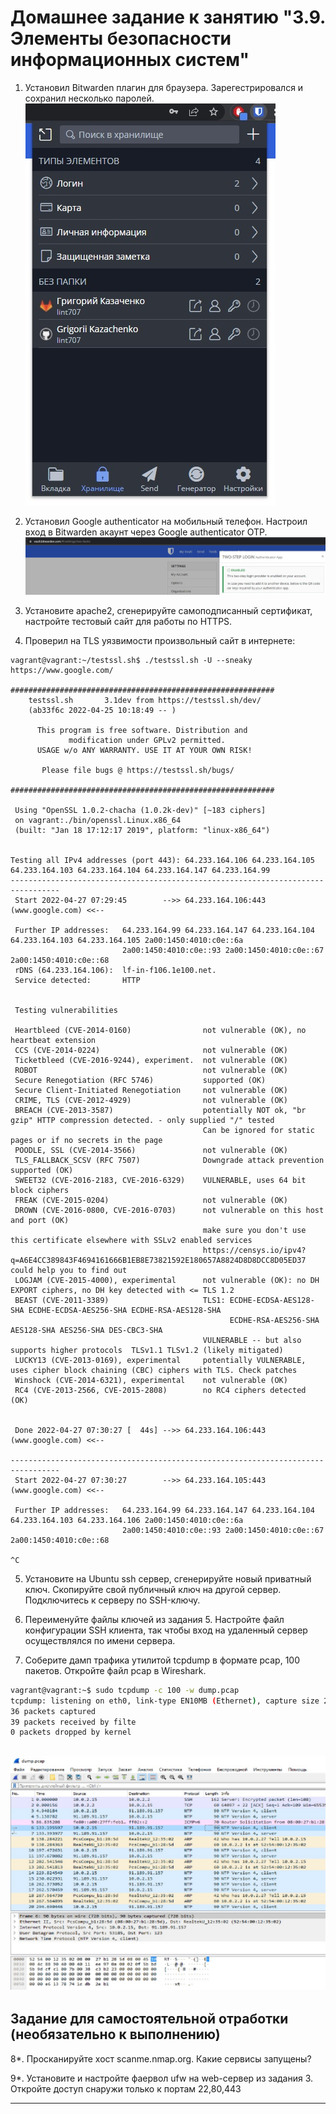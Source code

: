 # Домашнее задание к занятию "3.9. Элементы безопасности информационных систем"

1. Установил Bitwarden плагин для браузера. Зарегестрировался и сохранил несколько паролей.
![BW](img/BW.jpg)

2. Установил Google authenticator на мобильный телефон. Настроил вход в Bitwarden акаунт через Google authenticator OTP.
![BWauthenticator ](img/BWtwo.jpg)

3. Установите apache2, сгенерируйте самоподписанный сертификат, настройте тестовый сайт для работы по HTTPS.


4. Проверил на TLS уязвимости произвольный сайт в интернете:
```
vagrant@vagrant:~/testssl.sh$ ./testssl.sh -U --sneaky https://www.google.com/

###########################################################
    testssl.sh       3.1dev from https://testssl.sh/dev/
    (ab33f6c 2022-04-25 10:18:49 -- )

      This program is free software. Distribution and
             modification under GPLv2 permitted.
      USAGE w/o ANY WARRANTY. USE IT AT YOUR OWN RISK!

       Please file bugs @ https://testssl.sh/bugs/

###########################################################

 Using "OpenSSL 1.0.2-chacha (1.0.2k-dev)" [~183 ciphers]
 on vagrant:./bin/openssl.Linux.x86_64
 (built: "Jan 18 17:12:17 2019", platform: "linux-x86_64")


Testing all IPv4 addresses (port 443): 64.233.164.106 64.233.164.105 64.233.164.103 64.233.164.104 64.233.164.147 64.233.164.99
---------------------------------------------------------------------------------
 Start 2022-04-27 07:29:45        -->> 64.233.164.106:443 (www.google.com) <<--

 Further IP addresses:   64.233.164.99 64.233.164.147 64.233.164.104 64.233.164.103 64.233.164.105 2a00:1450:4010:c0e::6a
                         2a00:1450:4010:c0e::93 2a00:1450:4010:c0e::67 2a00:1450:4010:c0e::68
 rDNS (64.233.164.106):  lf-in-f106.1e100.net.
 Service detected:       HTTP


 Testing vulnerabilities

 Heartbleed (CVE-2014-0160)                not vulnerable (OK), no heartbeat extension
 CCS (CVE-2014-0224)                       not vulnerable (OK)
 Ticketbleed (CVE-2016-9244), experiment.  not vulnerable (OK)
 ROBOT                                     not vulnerable (OK)
 Secure Renegotiation (RFC 5746)           supported (OK)
 Secure Client-Initiated Renegotiation     not vulnerable (OK)
 CRIME, TLS (CVE-2012-4929)                not vulnerable (OK)
 BREACH (CVE-2013-3587)                    potentially NOT ok, "br gzip" HTTP compression detected. - only supplied "/" tested
                                           Can be ignored for static pages or if no secrets in the page
 POODLE, SSL (CVE-2014-3566)               not vulnerable (OK)
 TLS_FALLBACK_SCSV (RFC 7507)              Downgrade attack prevention supported (OK)
 SWEET32 (CVE-2016-2183, CVE-2016-6329)    VULNERABLE, uses 64 bit block ciphers
 FREAK (CVE-2015-0204)                     not vulnerable (OK)
 DROWN (CVE-2016-0800, CVE-2016-0703)      not vulnerable on this host and port (OK)
                                           make sure you don't use this certificate elsewhere with SSLv2 enabled services
                                           https://censys.io/ipv4?q=A6E4CC389843F4694161666B1EB8E73821592E180657A8824D8D8DCC8D05ED37 could help you to find out
 LOGJAM (CVE-2015-4000), experimental      not vulnerable (OK): no DH EXPORT ciphers, no DH key detected with <= TLS 1.2
 BEAST (CVE-2011-3389)                     TLS1: ECDHE-ECDSA-AES128-SHA ECDHE-ECDSA-AES256-SHA ECDHE-RSA-AES128-SHA
                                                 ECDHE-RSA-AES256-SHA AES128-SHA AES256-SHA DES-CBC3-SHA
                                           VULNERABLE -- but also supports higher protocols  TLSv1.1 TLSv1.2 (likely mitigated)
 LUCKY13 (CVE-2013-0169), experimental     potentially VULNERABLE, uses cipher block chaining (CBC) ciphers with TLS. Check patches
 Winshock (CVE-2014-6321), experimental    not vulnerable (OK)
 RC4 (CVE-2013-2566, CVE-2015-2808)        no RC4 ciphers detected (OK)


 Done 2022-04-27 07:30:27 [  44s] -->> 64.233.164.106:443 (www.google.com) <<--

---------------------------------------------------------------------------------
 Start 2022-04-27 07:30:27        -->> 64.233.164.105:443 (www.google.com) <<--

 Further IP addresses:   64.233.164.99 64.233.164.147 64.233.164.104 64.233.164.103 64.233.164.106 2a00:1450:4010:c0e::6a
                         2a00:1450:4010:c0e::93 2a00:1450:4010:c0e::67 2a00:1450:4010:c0e::68
                        
^C
```

5. Установите на Ubuntu ssh сервер, сгенерируйте новый приватный ключ. Скопируйте свой публичный ключ на другой сервер. Подключитесь к серверу по SSH-ключу.
 
 
6. Переименуйте файлы ключей из задания 5. Настройте файл конфигурации SSH клиента, так чтобы вход на удаленный сервер осуществлялся по имени сервера.


7. Соберите дамп трафика утилитой tcpdump в формате pcap, 100 пакетов. Откройте файл pcap в Wireshark.
```bash
vagrant@vagrant:~$ sudo tcpdump -c 100 -w dump.pcap
tcpdump: listening on eth0, link-type EN10MB (Ethernet), capture size 262144 bytes
36 packets captured
39 packets received by filte
0 packets dropped by kernel
```
![dump](img/dump.jpg)
 ---
## Задание для самостоятельной отработки (необязательно к выполнению)

8*. Просканируйте хост scanme.nmap.org. Какие сервисы запущены?


9*. Установите и настройте фаервол ufw на web-сервер из задания 3. Откройте доступ снаружи только к портам 22,80,443


 ---
